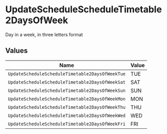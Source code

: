 # UpdateScheduleScheduleTimetable2DaysOfWeek

Day in a week, in three letters format


## Values

| Name                                            | Value                                           |
| ----------------------------------------------- | ----------------------------------------------- |
| `UpdateScheduleScheduleTimetable2DaysOfWeekTue` | TUE                                             |
| `UpdateScheduleScheduleTimetable2DaysOfWeekSat` | SAT                                             |
| `UpdateScheduleScheduleTimetable2DaysOfWeekSun` | SUN                                             |
| `UpdateScheduleScheduleTimetable2DaysOfWeekMon` | MON                                             |
| `UpdateScheduleScheduleTimetable2DaysOfWeekThu` | THU                                             |
| `UpdateScheduleScheduleTimetable2DaysOfWeekWed` | WED                                             |
| `UpdateScheduleScheduleTimetable2DaysOfWeekFri` | FRI                                             |